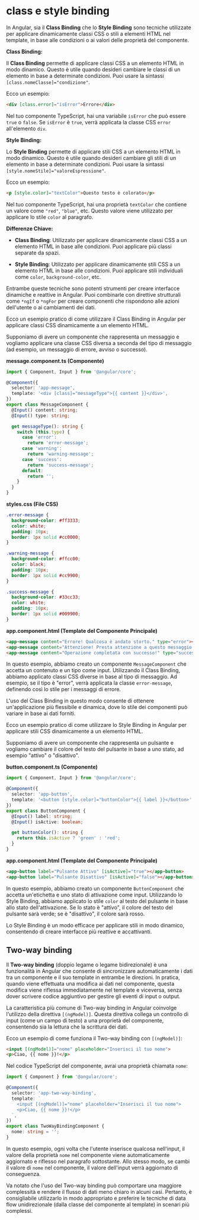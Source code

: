 # class e style binding

In Angular, sia il **Class Binding** che lo **Style Binding** sono tecniche utilizzate per applicare dinamicamente classi CSS o stili a elementi HTML nel template, in base alle condizioni o ai valori delle proprietà del componente.

**Class Binding:**

Il **Class Binding** permette di applicare classi CSS a un elemento HTML in modo dinamico. Questo è utile quando desideri cambiare le classi di un elemento in base a determinate condizioni. Puoi usare la sintassi `[class.nomeClasse]="condizione"`.

Ecco un esempio:

```html
<div [class.error]="isError">Errore</div>
```

Nel tuo componente TypeScript, hai una variabile `isError` che può essere `true` o `false`. Se `isError` è `true`, verrà applicata la classe CSS `error` all'elemento `div`.

**Style Binding:**

Lo **Style Binding** permette di applicare stili CSS a un elemento HTML in modo dinamico. Questo è utile quando desideri cambiare gli stili di un elemento in base a determinate condizioni. Puoi usare la sintassi `[style.nomeStile]="valoreEspressione"`.

Ecco un esempio:

```html
<p [style.color]="textColor">Questo testo è colorato</p>
```

Nel tuo componente TypeScript, hai una proprietà `textColor` che contiene un valore come `"red"`, `"blue"`, etc. Questo valore viene utilizzato per applicare lo stile `color` al paragrafo.

**Differenze Chiave:**

- **Class Binding**: Utilizzato per applicare dinamicamente classi CSS a un elemento HTML in base alle condizioni. Puoi applicare più classi separate da spazi.

- **Style Binding**: Utilizzato per applicare dinamicamente stili CSS a un elemento HTML in base alle condizioni. Puoi applicare stili individuali come `color`, `background-color`, etc.

Entrambe queste tecniche sono potenti strumenti per creare interfacce dinamiche e reattive in Angular. Puoi combinarle con direttive strutturali come `*ngIf` o `*ngFor` per creare componenti che rispondono alle azioni dell'utente o ai cambiamenti dei dati.


Ecco un esempio pratico di come utilizzare il Class Binding in Angular per applicare classi CSS dinamicamente a un elemento HTML.

Supponiamo di avere un componente che rappresenta un messaggio e vogliamo applicare una classe CSS diversa a seconda del tipo di messaggio (ad esempio, un messaggio di errore, avviso o successo).

**message.component.ts (Componente)**

```typescript
import { Component, Input } from '@angular/core';

@Component({
  selector: 'app-message',
  template: '<div [class]="messageType">{{ content }}</div>',
})
export class MessageComponent {
  @Input() content: string;
  @Input() type: string;

  get messageType(): string {
    switch (this.type) {
      case 'error':
        return 'error-message';
      case 'warning':
        return 'warning-message';
      case 'success':
        return 'success-message';
      default:
        return '';
    }
  }
}
```

**styles.css (File CSS)**

```css
.error-message {
  background-color: #ff3333;
  color: white;
  padding: 10px;
  border: 1px solid #cc0000;
}

.warning-message {
  background-color: #ffcc00;
  color: black;
  padding: 10px;
  border: 1px solid #cc9900;
}

.success-message {
  background-color: #33cc33;
  color: white;
  padding: 10px;
  border: 1px solid #009900;
}
```

**app.component.html (Template del Componente Principale)**

```html
<app-message content="Errore! Qualcosa è andato storto." type="error"></app-message>
<app-message content="Attenzione! Presta attenzione a questo messaggio." type="warning"></app-message>
<app-message content="Operazione completata con successo!" type="success"></app-message>
```

In questo esempio, abbiamo creato un componente `MessageComponent` che accetta un contenuto e un tipo come input. Utilizzando il Class Binding, abbiamo applicato classi CSS diverse in base al tipo di messaggio. Ad esempio, se il tipo è "error", verrà applicata la classe `error-message`, definendo così lo stile per i messaggi di errore.

L'uso del Class Binding in questo modo consente di ottenere un'applicazione più flessibile e dinamica, dove lo stile dei componenti può variare in base ai dati forniti.

Ecco un esempio pratico di come utilizzare lo Style Binding in Angular per applicare stili CSS dinamicamente a un elemento HTML.

Supponiamo di avere un componente che rappresenta un pulsante e vogliamo cambiare il colore del testo del pulsante in base a uno stato, ad esempio "attivo" o "disattivo".

**button.component.ts (Componente)**

```typescript
import { Component, Input } from '@angular/core';

@Component({
  selector: 'app-button',
  template: '<button [style.color]="buttonColor">{{ label }}</button>',
})
export class ButtonComponent {
  @Input() label: string;
  @Input() isActive: boolean;

  get buttonColor(): string {
    return this.isActive ? 'green' : 'red';
  }
}
```

**app.component.html (Template del Componente Principale)**

```html
<app-button label="Pulsante Attivo" [isActive]="true"></app-button>
<app-button label="Pulsante Disattivo" [isActive]="false"></app-button>
```

In questo esempio, abbiamo creato un componente `ButtonComponent` che accetta un'etichetta e uno stato di attivazione come input. Utilizzando lo Style Binding, abbiamo applicato lo stile `color` al testo del pulsante in base allo stato dell'attivazione. Se lo stato è "attivo", il colore del testo del pulsante sarà verde; se è "disattivo", il colore sarà rosso.

Lo Style Binding è un modo efficace per applicare stili in modo dinamico, consentendo di creare interfacce più reattive e accattivanti.

## Two-way binding


Il **Two-way binding** (doppio legame o legame bidirezionale) è una funzionalità in Angular che consente di sincronizzare automaticamente i dati tra un componente e il suo template in entrambe le direzioni. In pratica, quando viene effettuata una modifica ai dati nel componente, questa modifica viene riflessa immediatamente nel template e viceversa, senza dover scrivere codice aggiuntivo per gestire gli eventi di input o output.

La caratteristica più comune di Two-way binding in Angular coinvolge l'utilizzo della direttiva `[(ngModel)]`. Questa direttiva collega un controllo di input (come un campo di testo) a una proprietà del componente, consentendo sia la lettura che la scrittura dei dati.

Ecco un esempio di come funziona il Two-way binding con `[(ngModel)]`:

```html
<input [(ngModel)]="nome" placeholder="Inserisci il tuo nome">
<p>Ciao, {{ nome }}!</p>
```

Nel codice TypeScript del componente, avrai una proprietà chiamata `nome`:

```typescript
import { Component } from '@angular/core';

@Component({
  selector: 'app-two-way-binding',
  template: `
    <input [(ngModel)]="nome" placeholder="Inserisci il tuo nome">
    <p>Ciao, {{ nome }}!</p>
  `,
})
export class TwoWayBindingComponent {
  nome: string = '';
}
```

In questo esempio, ogni volta che l'utente inserisce qualcosa nell'input, il valore della proprietà `nome` nel componente viene automaticamente aggiornato e riflesso nel paragrafo sottostante. Allo stesso modo, se cambi il valore di `nome` nel componente, il valore dell'input verrà aggiornato di conseguenza.

Va notato che l'uso del Two-way binding può comportare una maggiore complessità e rendere il flusso di dati meno chiaro in alcuni casi. Pertanto, è consigliabile utilizzarlo in modo appropriato e preferire le tecniche di data flow unidirezionale (dalla classe del componente al template) in scenari più complessi.
